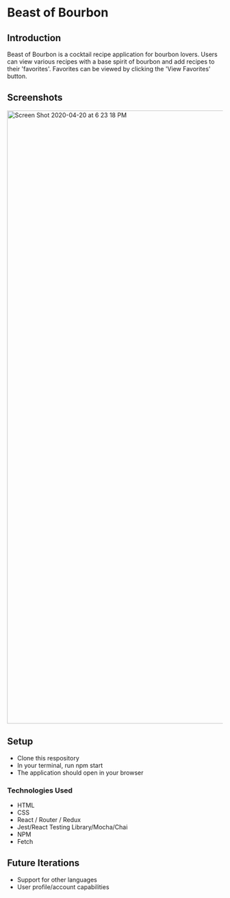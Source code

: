 
# Beast of Bourbon

## Introduction
Beast of Bourbon is a cocktail recipe application for bourbon lovers. Users can view various recipes with a base spirit of bourbon and add recipes to their 'favorites'. Favorites can be viewed by clicking the 'View Favorites' button.

## Screenshots
<img width="1432" alt="Screen Shot 2020-04-20 at 6 23 18 PM" src="https://user-images.githubusercontent.com/54858455/79812190-69d08500-8335-11ea-8067-70c57893699a.png">

## Setup

- Clone this respository
- In your terminal, run npm start
- The application should open in your browser  
  
### Technologies Used
- HTML
- CSS
- React / Router / Redux
- Jest/React Testing Library/Mocha/Chai
- NPM
- Fetch

## Future Iterations
- Support for other languages
- User profile/account capabilities




